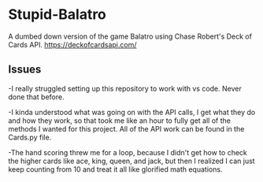 # Stupid-Balatro
A dumbed down version of the game Balatro using Chase Robert's Deck of Cards API. https://deckofcardsapi.com/

## Issues
-I really struggled setting up this repository to work with vs code. Never done that before.

-I kinda understood what was going on with the API calls, I get what they do and how they work, so that took me like an hour to fully get all of the methods I wanted for this project. All of the API work can be found in the Cards.py file. 

-The hand scoring threw me for a loop, because I didn't get how to check the higher cards like ace, king, queen, and jack, but then I realized I can just keep counting from 10 and treat it all like glorified math equations. 
